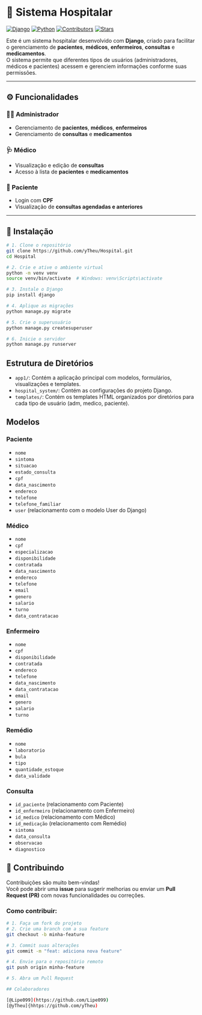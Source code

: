 # 🏥 Sistema Hospitalar

[![Django](https://img.shields.io/badge/Django-4.x-green.svg)](https://www.djangoproject.com/)
[![Python](https://img.shields.io/badge/Python-3.10+-blue.svg)](https://www.python.org/)
[![Contributors](https://img.shields.io/github/contributors/yTheu/Hospital)](https://github.com/yTheu/Hospital/graphs/contributors)
[![Stars](https://img.shields.io/github/stars/yTheu/Hospital?style=social)](https://github.com/yTheu/Hospital/stargazers)

Este é um sistema hospitalar desenvolvido com **Django**, criado para facilitar o gerenciamento de **pacientes**, **médicos**, **enfermeiros**, **consultas** e **medicamentos**.  
O sistema permite que diferentes tipos de usuários (administradores, médicos e pacientes) acessem e gerenciem informações conforme suas permissões.

---

## ⚙️ Funcionalidades

### 👩‍💼 Administrador
- Gerenciamento de **pacientes**, **médicos**, **enfermeiros**
- Gerenciamento de **consultas** e **medicamentos**

### 🩺 Médico
- Visualização e edição de **consultas**
- Acesso à lista de **pacientes** e **medicamentos**

### 👤 Paciente
- Login com **CPF**
- Visualização de **consultas agendadas e anteriores**

---

## 🚀 Instalação

```bash
# 1. Clone o repositório
git clone https://github.com/yTheu/Hospital.git
cd Hospital

# 2. Crie e ative o ambiente virtual
python -m venv venv
source venv/bin/activate  # Windows: venv\Scripts\activate

# 3. Instale o Django
pip install django

# 4. Aplique as migrações
python manage.py migrate

# 5. Crie o superusuário
python manage.py createsuperuser

# 6. Inicie o servidor
python manage.py runserver
 ```

## Estrutura de Diretórios

- `app1/`: Contém a aplicação principal com modelos, formulários, visualizações e templates.
- `hospital_system/`: Contém as configurações do projeto Django.
- `templates/`: Contém os templates HTML organizados por diretórios para cada tipo de usuário (adm, medico, paciente).

## Modelos

### Paciente
- `nome`
- `sintoma`
- `situacao`
- `estado_consulta`
- `cpf`
- `data_nascimento`
- `endereco`
- `telefone`
- `telefone_familiar`
- `user` (relacionamento com o modelo User do Django)

### Médico
- `nome`
- `cpf`
- `especializacao`
- `disponibilidade`
- `contratada`
- `data_nascimento`
- `endereco`
- `telefone`
- `email`
- `genero`
- `salario`
- `turno`
- `data_contratacao`

### Enfermeiro
- `nome`
- `cpf`
- `disponibilidade`
- `contratada`
- `endereco`
- `telefone`
- `data_nascimento`
- `data_contratacao`
- `email`
- `genero`
- `salario`
- `turno`

### Remédio
- `nome`
- `laboratorio`
- `bula`
- `tipo`
- `quantidade_estoque`
- `data_validade`

### Consulta
- `id_paciente` (relacionamento com Paciente)
- `id_enfermeiro` (relacionamento com Enfermeiro)
- `id_medico` (relacionamento com Médico)
- `id_medicação` (relacionamento com Remédio)
- `sintoma`
- `data_consulta`
- `observacao`
- `diagnostico`

## 🤝 Contribuindo

Contribuições são muito bem-vindas!  
Você pode abrir uma **issue** para sugerir melhorias ou enviar um **Pull Request (PR)** com novas funcionalidades ou correções.

### Como contribuir:

```bash
# 1. Faça um fork do projeto
# 2. Crie uma branch com a sua feature
git checkout -b minha-feature

# 3. Commit suas alterações
git commit -m "feat: adiciona nova feature"

# 4. Envie para o repositório remoto
git push origin minha-feature

# 5. Abra um Pull Request

## Colaboradores

[@Lipe099](https://github.com/Lipe099) 
[@yTheu]{hhtps://github.com/yTheu) 
